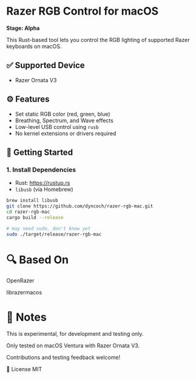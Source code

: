 # Razer RGB Control for macOS

**Stage: Alpha**

This Rust-based tool lets you control the RGB lighting of supported Razer keyboards on macOS.

## ✅ Supported Device

- Razer Ornata V3

## ⚙️ Features

- Set static RGB color (red, green, blue)
- Breathing, Spectrum, and Wave effects
- Low-level USB control using `rusb`
- No kernel extensions or drivers required

## 🚀 Getting Started

### 1. Install Dependencies

- Rust: https://rustup.rs
- `libusb` (via Homebrew)

```bash
brew install libusb
git clone https://github.com/dyncoch/razer-rgb-mac.git
cd razer-rgb-mac
cargo build --release

# may need sudo, don't know yet
sudo ./target/release/razer-rgb-mac
```

# 🔍 Based On
OpenRazer

librazermacos

# 📎 Notes
This is experimental, for development and testing only.

Only tested on macOS Ventura with Razer Ornata V3.

Contributions and testing feedback welcome!

📜 License
MIT
